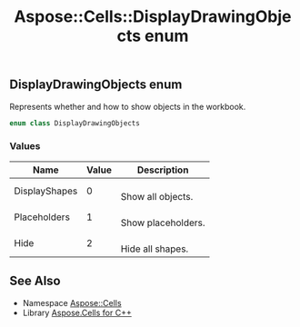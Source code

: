 ﻿---
title: Aspose::Cells::DisplayDrawingObjects enum
linktitle: DisplayDrawingObjects
second_title: Aspose.Cells for C++ API Reference
description: 'Aspose::Cells::DisplayDrawingObjects enum. Represents whether and how to show objects in the workbook in C++.'
type: docs
weight: 20200
url: /cpp/aspose.cells/displaydrawingobjects/
---
## DisplayDrawingObjects enum


Represents whether and how to show objects in the workbook.

```cpp
enum class DisplayDrawingObjects
```

### Values

| Name | Value | Description |
| --- | --- | --- |
| DisplayShapes | 0 | <br>Show all objects. |
| Placeholders | 1 | <br>Show placeholders. |
| Hide | 2 | <br>Hide all shapes. |

## See Also

* Namespace [Aspose::Cells](../)
* Library [Aspose.Cells for C++](../../)
